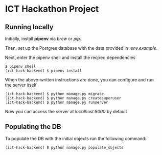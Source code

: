 # ICT Hackathon Project

## Running locally

Initially, install **pipenv** via _brew_ or _pip_.

Then, set up the Postgres database with the data provided in _.env.example_.

Next, enter the pipenv shell and install the reqired dependencies
```
$ pipenv shell
(ict-hack-backend) $ pipenv install
```

When the above-written instructions are done, you can configure and run the server itself
```
(ict-hack-backend) $ python manage.py migrate
(ict-hack-backend) $ python manage.py createsuperuser
(ict-hack-backend) $ python manage.py runserver
```

Now you can access the server at _localhost:8000_ by default

## Populating the DB

To populate the DB with the initial objects run the following command:
```
(ict-hack-backend) $ python manage.py populate_objects
```